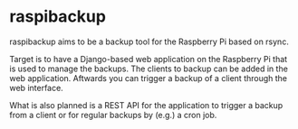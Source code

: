 raspibackup
===========

raspibackup aims to be a backup tool for the Raspberry Pi based on rsync.

Target is to have a Django-based web application on the Raspberry Pi that is used to manage the backups. 
The clients to backup can be added in the web application. Aftwards you can trigger a backup of a client through 
the web interface.

What is also planned is a REST API for the application to trigger a backup from a client or for regular backups by (e.g.)
a cron job.
